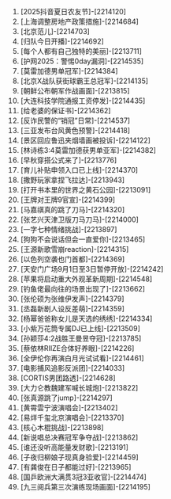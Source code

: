 
1. [2025抖音夏日农友节]-[2214120]
1. [上海调整房地产政策措施]-[2214684]
1. [北京范儿]-[2214703]
1. [归队今日开播]-[2214692]
1. [每个人都有自己独特的美丽]-[2213711]
1. [护网2025：警惕0day漏洞]-[2214535]
1. [莫雷加德男单冠军]-[2214384]
1. [北京X战队获街球霸王总冠军]-[2214135]
1. [朝鲜公布朝军作战画面]-[2213815]
1. [大连科技学院通报工资停发]-[2214435]
1. [给老婆的保证书]-[2214362]
1. [反诈民警的“销冠”日常]-[2214537]
1. [三亚发布台风黄色预警]-[2214418]
1. [景区回应鲁迅夹烟墙画被投诉]-[2214122]
1. [林诗栋3:4莫雷加德获男单亚军]-[2214382]
1. [早秋穿搭公式来了]-[2213776]
1. [育儿补贴申领入口已上线]-[2214370]
1. [撒野玩家拿捏飞拉达]-[2213943]
1. [打开书本里的世界之黄石公园]-[2213091]
1. [王牌对王牌9官宣]-[2214399]
1. [马嘉祺真的跳了刀马]-[2214320]
1. [张艺兴天津卫版刀马刀马]-[2214000]
1. [一字七种情绪挑战]-[2213897]
1. [狗狗不会说话但会一直爱你]-[2213465]
1. [王源新歌雪崩reaction]-[2214315]
1. [以色列空袭也门首都]-[2214369]
1. [天安门广场9月1日至3日暂停开放]-[2214242]
1. [苹果将启动重大外观革新周期]-[2214548]
1. [钓鱼佬最向往的场景出现了]-[2213662]
1. [张伦硕为张维伊发声]-[2214379]
1. [丞磊新剧人设反差萌]-[2214359]
1. [杨幂爸爸称女儿是天选的绣绣]-[2214334]
1. [小紫万花筒专属DJ已上线]-[2213509]
1. [孙颖莎4:2战胜王曼昱夺冠]-[2213785]
1. [蔡依林RIIZE合体好养眼]-[2214226]
1. [全伊伦你再演白月光试试看]-[2214461]
1. [电影捕风追影反派团]-[2214033]
1. [CORTIS男团路透]-[2214628]
1. [大力仑教魏建军喊长城炮]-[2213822]
1. [张真源跳了jump]-[2214297]
1. [黄霄雲宁波演唱会]-[2213402]
1. [易烊千玺北京演唱会]-[2213370]
1. [核心木棍挑战]-[2213898]
1. [新说唱总决赛冠军争夺战]-[2213862]
1. [谁还没听高能量发财歌]-[2213191]
1. [子夜归柳娘子现真身验爱]-[2214459]
1. [有龚俊在日子都能过好]-[2213965]
1. [国乒欧洲大满贯3冠3亚收官]-[2214474]
1. [九三阅兵第三次演练现场画面]-[2214195]